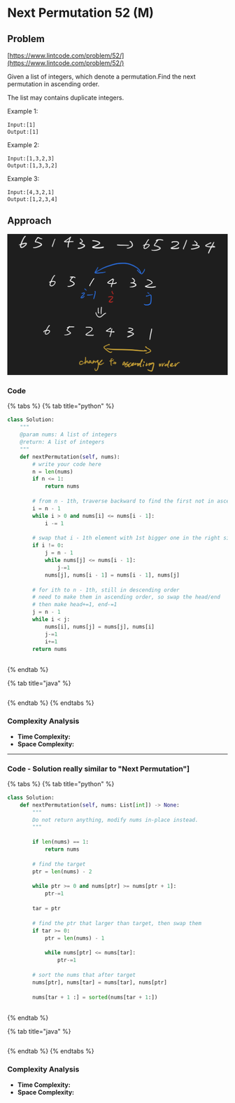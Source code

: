 # Next Permutation 52 (M)

## Problem

[https://www.lintcode.com/problem/52/](https://www.lintcode.com/problem/52/)

Given a list of integers, which denote a permutation.Find the next permutation in ascending order.

The list may contains duplicate integers.&#x20;

Example 1:

```
Input:[1]
Output:[1]
```

Example 2:

```
Input:[1,3,2,3]
Output:[1,3,3,2]
```

Example 3:

```
Input:[4,3,2,1]
Output:[1,2,3,4]
```

## Approach

![](<../../../.gitbook/assets/Screen Shot 2021-05-08 at 12.50.50 AM.png>)

### Code

{% tabs %}
{% tab title="python" %}
```python
class Solution:
    """
    @param nums: A list of integers
    @return: A list of integers
    """
    def nextPermutation(self, nums):
        # write your code here
        n = len(nums)
        if n <= 1:
            return nums
        
        # from n - 1th, traverse backward to find the first not in ascending order element
        i = n - 1
        while i > 0 and nums[i] <= nums[i - 1]:
            i -= 1
        
        # swap that i - 1th element with 1st bigger one in the right side
        if i != 0:
            j = n - 1
            while nums[j] <= nums[i - 1]:
                j-=1
            nums[j], nums[i - 1] = nums[i - 1], nums[j]
        
        # for ith to n - 1th, still in descending order
        # need to make them in ascending order, so swap the head/end
        # then make head+=1, end-=1
        j = n - 1
        while i < j:
            nums[i], nums[j] = nums[j], nums[i]
            j-=1
            i+=1
        return nums
                 

```
{% endtab %}

{% tab title="java" %}
```
```
{% endtab %}
{% endtabs %}

### Complexity Analysis

* **Time Complexity:**
* **Space Complexity:**

****

### Code - Solution really similar to "Next Permutation"]

{% tabs %}
{% tab title="python" %}
```python
class Solution:
    def nextPermutation(self, nums: List[int]) -> None:
        """
        Do not return anything, modify nums in-place instead.
        """
        
        if len(nums) == 1:
            return nums
        
        # find the target
        ptr = len(nums) - 2
        
        while ptr >= 0 and nums[ptr] >= nums[ptr + 1]:
            ptr-=1        

        tar = ptr
        
        # find the ptr that larger than target, then swap them
        if tar >= 0:
            ptr = len(nums) - 1
        
            while nums[ptr] <= nums[tar]:
                ptr-=1
        
        # sort the nums that after target
        nums[ptr], nums[tar] = nums[tar], nums[ptr]
        
        nums[tar + 1 :] = sorted(nums[tar + 1:])
        
```
{% endtab %}

{% tab title="java" %}
```
```
{% endtab %}
{% endtabs %}

### Complexity Analysis

* **Time Complexity:**
* **Space Complexity:**
